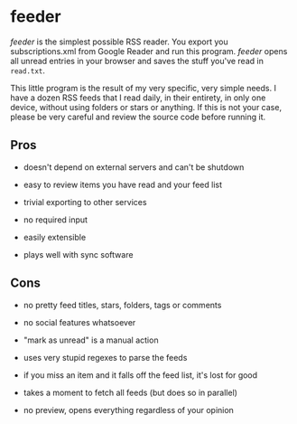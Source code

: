feeder
======

*feeder* is the simplest possible RSS reader. You export you subscriptions.xml
from Google Reader and run this program. *feeder* opens all unread entries in
your browser and saves the stuff you've read in `read.txt`.

This little program is the result of my very specific, very simple needs. I
have a dozen RSS feeds that I read daily, in their entirety, in only one device,
without using folders or stars or anything. If this is not your case, please be
very careful and review the source code before running it.


Pros
----

- doesn't depend on external servers and can't be shutdown

- easy to review items you have read and your feed list

- trivial exporting to other services

- no required input

- easily extensible

- plays well with sync software


Cons
-----------

- no pretty feed titles, stars, folders, tags or comments

- no social features whatsoever

- "mark as unread" is a manual action

- uses very stupid regexes to parse the feeds

- if you miss an item and it falls off the feed list, it's lost for good

- takes a moment to fetch all feeds (but does so in parallel)

- no preview, opens everything regardless of your opinion
